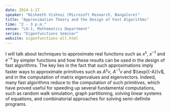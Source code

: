 ```yaml
---
date: 2014-1-17
speaker: "Nisheeth Vishnoi (Microsoft Research, Bangalore)"
title: "Approximation Theory and the Design of Fast Algorithms"
time: "2 - 3 p.m." 
venue: "LH-1, Mathematics Department"
series: "Eigenfunctions Seminar"
website: eigenfunctions-all.html
---
```

I will talk about techniques to approximate real functions such as $x^s,$ $x^{-1}$ and $e^{-x}$ by simpler functions and how these results can be used in the design of fast algorithms. The key lies in the fact that such approximations imply faster ways to approximate primitives such as $A^sv,$ $A^{-1}v$ and $\\exp({-A})v$, and in the computation of matrix eigenvalues and eigenvectors. Indeed, many fast algorithms reduce to the computation of such primitives, which have proved useful for speeding up several fundamental computations, such as random walk simulation, graph partitioning, solving linear systems of equations, and combinatorial approaches for solving semi-definite programs.
